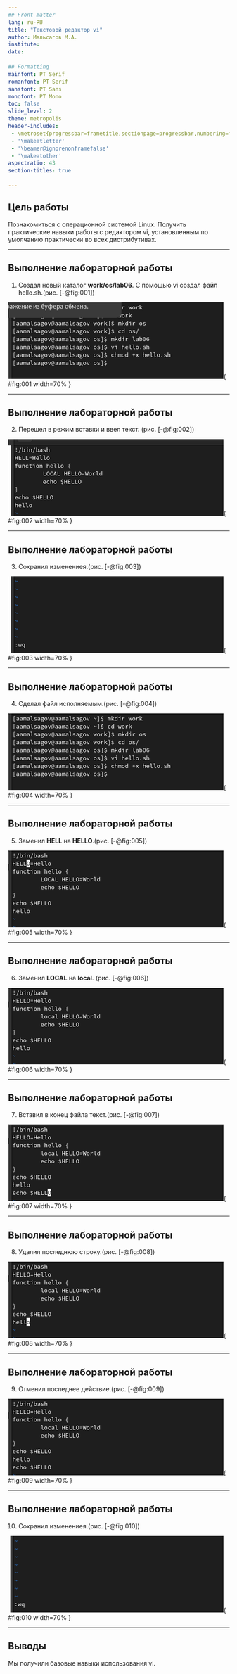 ```yaml
---
## Front matter
lang: ru-RU
title: "Текстовой редактор vi"
author: Мальсагов М.А.
institute:
date: 

## Formatting
mainfont: PT Serif
romanfont: PT Serif
sansfont: PT Sans
monofont: PT Mono
toc: false
slide_level: 2
theme: metropolis
header-includes: 
 - \metroset{progressbar=frametitle,sectionpage=progressbar,numbering=fraction}
 - '\makeatletter'
 - '\beamer@ignorenonframefalse'
 - '\makeatother'
aspectratio: 43
section-titles: true

---
```


## Цель работы

Познакомиться с операционной системой Linux. Получить практические навыки работы с редактором vi, установленным по умолчанию практически во всех дистрибутивах.

---

## Выполнение лабораторной работы

1. Создал новый каталог **work/os/lab06**. С помощью vi создал файл hello.sh.(рис. [-@fig:001])

![Вызов vi](image/1.png){ #fig:001 width=70% }

---

## Выполнение лабораторной работы

2. Перешел в режим вставки и ввел текст. (рис. [-@fig:002])

![Ввод текста](image/2.png){ #fig:002 width=70% }

---

## Выполнение лабораторной работы

3. Сохранил изменениея.(рис. [-@fig:003])

![Сохранение](image/3.png){ #fig:003 width=70% }

---

## Выполнение лабораторной работы

4. Сделал файл исполняемым.(рис. [-@fig:004])

![Изменение прав доступа](image/4.png){ #fig:004 width=70% }

---

## Выполнение лабораторной работы

5. Заменил **HELL** на **HELLO**.(рис. [-@fig:005])

![Замена слова HELL](image/5.png){ #fig:005 width=70% }

---

## Выполнение лабораторной работы

6. Заменил **LOCAL** на **local**. (рис. [-@fig:006])

![Замена слова LOCAL](image/6.png){ #fig:006 width=70% }

---

## Выполнение лабораторной работы

7. Вставил в конец файла текст.(рис. [-@fig:007])

![Вставка строки в конец файла](image/7.png){ #fig:007 width=70% }

---

## Выполнение лабораторной работы

8. Удалил последнюю строку.(рис. [-@fig:008])

![Удаление последней строки](image/8.png){ #fig:008 width=70% }

---

## Выполнение лабораторной работы

9. Отменил последнее действие.(рис. [-@fig:009])

![Отмена последнего действия](image/9.png){ #fig:009 width=70% }

---

## Выполнение лабораторной работы

10. Сохранил изменениея.(рис. [-@fig:010])

![Сохранение](image/10.png){ #fig:010 width=70% }

---

## Выводы

Мы получили базовые навыки использования vi.
